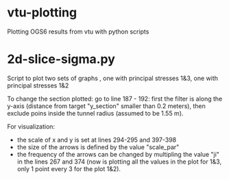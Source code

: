 # vtu-plotting
Plotting OGS6 results from vtu with python scripts

# 2d-slice-sigma.py
Script to plot two sets of graphs , one with principal stresses 1&3, one with principal stresses 1&2

To change the section plotted: go to line 187 - 192: first the filter is along the y-axis (distance from target "y_section" smaller than 0.2 meters), then exclude poins inside the tunnel radius (assumed to be 1.55 m).

For visualization:
- the scale of x and y is set at lines 294-295 and 397-398
- the size of the arrows is defined by the value "scale_par"
- the frequency of the arrows can be changed by multipling the value "ji" in the lines 267 and 374 (now is plotting all the values in the plot for 1&3, only 1 point every 3 for the plot 1&2).
